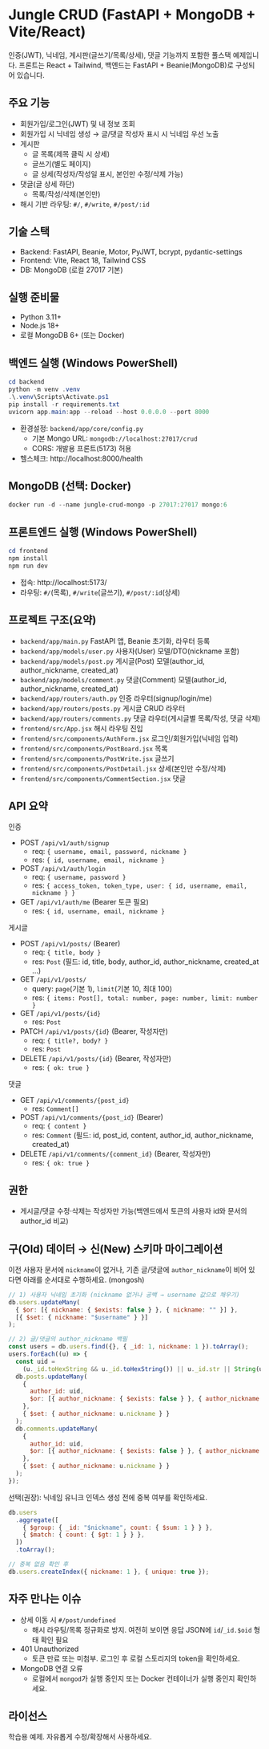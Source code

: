 # Jungle CRUD (FastAPI + MongoDB + Vite/React)

인증(JWT), 닉네임, 게시판(글쓰기/목록/상세), 댓글 기능까지 포함한 풀스택 예제입니다. 프론트는 React + Tailwind, 백엔드는 FastAPI + Beanie(MongoDB)로 구성되어 있습니다.

## 주요 기능

- 회원가입/로그인(JWT) 및 내 정보 조회
- 회원가입 시 닉네임 생성 → 글/댓글 작성자 표시 시 닉네임 우선 노출
- 게시판
  - 글 목록(제목 클릭 시 상세)
  - 글쓰기(별도 페이지)
  - 글 상세(작성자/작성일 표시, 본인만 수정/삭제 가능)
- 댓글(글 상세 하단)
  - 목록/작성/삭제(본인만)
- 해시 기반 라우팅: `#/`, `#/write`, `#/post/:id`

## 기술 스택

- Backend: FastAPI, Beanie, Motor, PyJWT, bcrypt, pydantic-settings
- Frontend: Vite, React 18, Tailwind CSS
- DB: MongoDB (로컬 27017 기본)

## 실행 준비물

- Python 3.11+
- Node.js 18+
- 로컬 MongoDB 6+ (또는 Docker)

## 백엔드 실행 (Windows PowerShell)

```powershell
cd backend
python -m venv .venv
.\.venv\Scripts\Activate.ps1
pip install -r requirements.txt
uvicorn app.main:app --reload --host 0.0.0.0 --port 8000
```

- 환경설정: `backend/app/core/config.py`
  - 기본 Mongo URL: `mongodb://localhost:27017/crud`
  - CORS: 개발용 프론트(5173) 허용
- 헬스체크: http://localhost:8000/health

## MongoDB (선택: Docker)

```powershell
docker run -d --name jungle-crud-mongo -p 27017:27017 mongo:6
```

## 프론트엔드 실행 (Windows PowerShell)

```powershell
cd frontend
npm install
npm run dev
```

- 접속: http://localhost:5173/
- 라우팅: `#/`(목록), `#/write`(글쓰기), `#/post/:id`(상세)

## 프로젝트 구조(요약)

- `backend/app/main.py` FastAPI 앱, Beanie 초기화, 라우터 등록
- `backend/app/models/user.py` 사용자(User) 모델/DTO(nickname 포함)
- `backend/app/models/post.py` 게시글(Post) 모델(author_id, author_nickname, created_at)
- `backend/app/models/comment.py` 댓글(Comment) 모델(author_id, author_nickname, created_at)
- `backend/app/routers/auth.py` 인증 라우터(signup/login/me)
- `backend/app/routers/posts.py` 게시글 CRUD 라우터
- `backend/app/routers/comments.py` 댓글 라우터(게시글별 목록/작성, 댓글 삭제)
- `frontend/src/App.jsx` 해시 라우팅 진입
- `frontend/src/components/AuthForm.jsx` 로그인/회원가입(닉네임 입력)
- `frontend/src/components/PostBoard.jsx` 목록
- `frontend/src/components/PostWrite.jsx` 글쓰기
- `frontend/src/components/PostDetail.jsx` 상세(본인만 수정/삭제)
- `frontend/src/components/CommentSection.jsx` 댓글

## API 요약

인증

- POST `/api/v1/auth/signup`
  - req: `{ username, email, password, nickname }`
  - res: `{ id, username, email, nickname }`
- POST `/api/v1/auth/login`
  - req: `{ username, password }`
  - res: `{ access_token, token_type, user: { id, username, email, nickname } }`
- GET `/api/v1/auth/me` (Bearer 토큰 필요)
  - res: `{ id, username, email, nickname }`

게시글

- POST `/api/v1/posts/` (Bearer)
  - req: `{ title, body }`
  - res: `Post` (필드: id, title, body, author_id, author_nickname, created_at ...)
- GET `/api/v1/posts/`
  - query: `page`(기본 1), `limit`(기본 10, 최대 100)
  - res: `{ items: Post[], total: number, page: number, limit: number }`
- GET `/api/v1/posts/{id}`
  - res: `Post`
- PATCH `/api/v1/posts/{id}` (Bearer, 작성자만)
  - req: `{ title?, body? }`
  - res: `Post`
- DELETE `/api/v1/posts/{id}` (Bearer, 작성자만)
  - res: `{ ok: true }`

댓글

- GET `/api/v1/comments/{post_id}`
  - res: `Comment[]`
- POST `/api/v1/comments/{post_id}` (Bearer)
  - req: `{ content }`
  - res: `Comment` (필드: id, post_id, content, author_id, author_nickname, created_at)
- DELETE `/api/v1/comments/{comment_id}` (Bearer, 작성자만)
  - res: `{ ok: true }`

## 권한

- 게시글/댓글 수정·삭제는 작성자만 가능(백엔드에서 토큰의 사용자 id와 문서의 author_id 비교)

## 구(Old) 데이터 → 신(New) 스키마 마이그레이션

이전 사용자 문서에 `nickname`이 없거나, 기존 글/댓글에 `author_nickname`이 비어 있다면 아래를 순서대로 수행하세요. (mongosh)

```javascript
// 1) 사용자 닉네임 초기화 (nickname 없거나 공백 → username 값으로 채우기)
db.users.updateMany(
  { $or: [{ nickname: { $exists: false } }, { nickname: "" }] },
  [{ $set: { nickname: "$username" } }]
);

// 2) 글/댓글의 author_nickname 백필
const users = db.users.find({}, { _id: 1, nickname: 1 }).toArray();
users.forEach((u) => {
  const uid =
    (u._id.toHexString && u._id.toHexString()) || u._id.str || String(u._id);
  db.posts.updateMany(
    {
      author_id: uid,
      $or: [{ author_nickname: { $exists: false } }, { author_nickname: "" }],
    },
    { $set: { author_nickname: u.nickname } }
  );
  db.comments.updateMany(
    {
      author_id: uid,
      $or: [{ author_nickname: { $exists: false } }, { author_nickname: "" }],
    },
    { $set: { author_nickname: u.nickname } }
  );
});
```

선택(권장): 닉네임 유니크 인덱스 생성 전에 중복 여부를 확인하세요.

```javascript
db.users
  .aggregate([
    { $group: { _id: "$nickname", count: { $sum: 1 } } },
    { $match: { count: { $gt: 1 } } },
  ])
  .toArray();

// 중복 없음 확인 후
db.users.createIndex({ nickname: 1 }, { unique: true });
```

## 자주 만나는 이슈

- 상세 이동 시 `#/post/undefined`
  - 해시 라우팅/목록 정규화로 방지. 여전히 보이면 응답 JSON에 `id`/`_id.$oid` 형태 확인 필요
- 401 Unauthorized
  - 토큰 만료 또는 미첨부. 로그인 후 로컬 스토리지의 token을 확인하세요.
- MongoDB 연결 오류
  - 로컬에서 `mongod`가 실행 중인지 또는 Docker 컨테이너가 실행 중인지 확인하세요.

## 라이선스

학습용 예제. 자유롭게 수정/확장해서 사용하세요.
